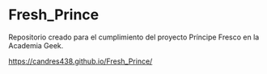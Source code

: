 # Fresh_Prince
Repositorio creado para el cumplimiento del proyecto Príncipe Fresco en la Academia Geek.

https://candres438.github.io/Fresh_Prince/
